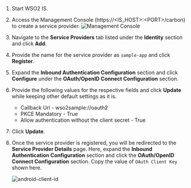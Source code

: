 1.	Start WSO2 IS.
2.	Access the Management Console (https://<IS_HOST\>:<PORT\>/carbon) to create a service provider.
	![Management Console](../../../assets/img/fragments/android-sp.png)

3.	Navigate to the **Service Providers** tab listed under the **Identity** section and click **Add**.

4.	Provide the name for the service provider as `sample-app` and click **Register**. 

5.	Expand the  **Inbound Authentication Configuration** section and click **Configure** under the **OAuth/OpenID Connect Configuration** section.

6.	Provide the following values for the respective fields and click **Update** while keeping other default settings as it is.
	-  Callback Url - wso2sample://oauth2
	-  PKCE Mandatory - True
	-  Allow authentication without the client secret - True

7.	Click **Update**.

8.	Once the service provider is registered, you will be redirected to the **Service Provider Details** page. Here, expand the **Inbound Authentication Configuration** section and click the **OAuth/OpenID Connect Configuration** section. Copy the value of `OAuth Client Key` shown here.
	
	![android-client-id](../../../assets/img/fragments/android-client-id.png)


